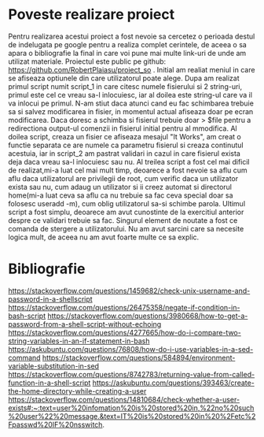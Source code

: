 # Poveste realizare proiect

Pentru realizarea acestui proiect a fost nevoie sa cercetez o perioada destul de indelugata pe google pentru a realiza complet cerintele, de aceea o sa apara o bibliografie la final in care voi pune mai multe link-uri de unde am utilizat materiale.
Proiectul este public pe github: https://github.com/RobertPlaiasu/proiect_so .
Initial am realiat meniul in care se afiseaza optiunele din care utilizatorul poate alege.
Dupa am realizat primul script numit script_1 in care citesc numele fisierului si 2 string-uri, primul este cel ce vreau sa-l inlocuiesc, iar al doilea este string-ul care va il va inlocui pe primul. N-am stiut daca atunci cand eu fac schimbarea trebuie sa si salvez modificarea in fisier, in momentul actual afiseaza doar pe ecran modificarea. Daca doresc a schimba si fisierul trebuie doar > $file pentru a redirectiona output-ul comenzii in fisierul initial pentru al mmodifica.
Al doilea script, creaza un fisier ce afiseaza mesajul "It Works",  am creat o functie separata ce are numele ca parametru fisierul si creaza continutul acestuia, iar in script_2 am pastrat validari in cazul in care fisierul exista deja daca vreau sa-l inlocuiesc sau nu.
Al treilea script a fost cel mai dificil de realizat,mi-a luat cel mai mult timp, deoarece a fost nevoie sa aflu cum aflu daca utilizatorul are privilegii de root, cum verific daca un utilizator exista sau nu, cum adaug un utilizator si ii creez automat si directorul home(mi-a luat ceva sa aflu ca nu trebuie sa fac ceva special doar sa folosesc useradd -m), cum oblig utilizatorul sa-si schimbe parola.
Ultimul script a fost simplu, deoarece am avut cunostinte de la exercitiul anterior despre ce validari trebuie sa fac. Singurul element de noutate a fost ce comanda de stergere a utilizatorului.
Nu am avut sarcini care sa necesite logica mult, de aceea nu am avut foarte multe ce sa explic.

# Bibliografie

https://stackoverflow.com/questions/1459682/check-unix-username-and-password-in-a-shellscript
https://stackoverflow.com/questions/26475358/negate-if-condition-in-bash-script
https://stackoverflow.com/questions/3980668/how-to-get-a-password-from-a-shell-script-without-echoing
https://stackoverflow.com/questions/4277665/how-do-i-compare-two-string-variables-in-an-if-statement-in-bash
https://askubuntu.com/questions/76808/how-do-i-use-variables-in-a-sed-command
https://stackoverflow.com/questions/584894/environment-variable-substitution-in-sed
https://stackoverflow.com/questions/8742783/returning-value-from-called-function-in-a-shell-script
https://askubuntu.com/questions/393463/create-the-home-directory-while-creating-a-user
https://stackoverflow.com/questions/14810684/check-whether-a-user-exists#:~:text=user%20infomation%20is%20stored%20in,%22no%20such%20user%22%20message.&text=IT%20is%20stored%20in%20%2Fetc%2Fpasswd%20IF%20nsswitch.